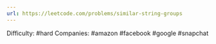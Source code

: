 ```yaml
---
url: https://leetcode.com/problems/similar-string-groups
---
```


Difficulty: #hard
Companies: #amazon #facebook #google #snapchat